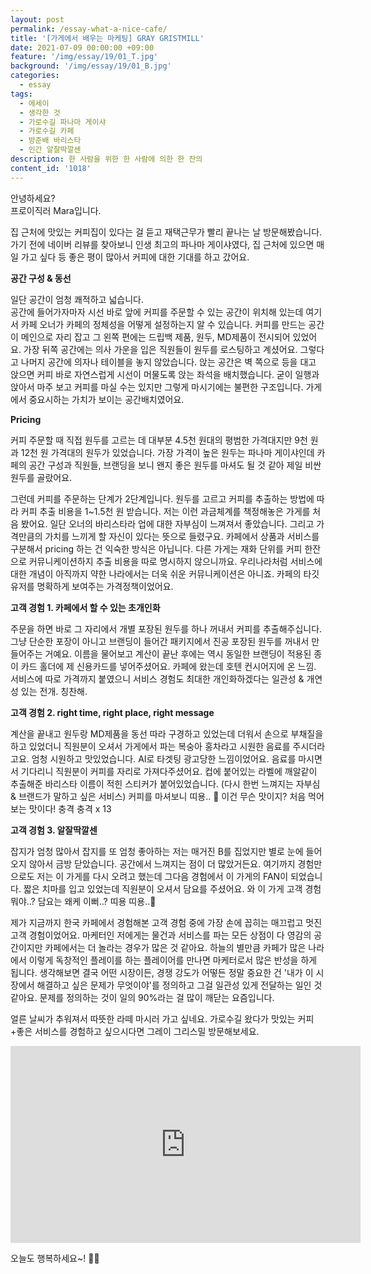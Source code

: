 ```yaml
---
layout: post
permalink: /essay-what-a-nice-cafe/
title: '[가게에서 배우는 마케팅] GRAY GRISTMILL'
date: 2021-07-09 00:00:00 +09:00
feature: '/img/essay/19/01_T.jpg'
background: '/img/essay/19/01_B.jpg'
categories:
  - essay
tags:
  - 에세이
  - 생각한 것 
  - 가로수길 파나마 게이샤
  - 가로수길 카페
  - 방준배 바리스타
  - 인간 알잘딱깔센
description: 한 사람을 위한 한 사람에 의한 한 잔의
content_id: '1018'
---
```


안녕하세요?<br>프로이직러 Mara입니다.

집 근처에 맛있는 커피집이 있다는 걸 듣고 재택근무가 빨리 끝나는 날 방문해봤습니다. 가기 전에 네이버 리뷰를 찾아보니 인생 최고의 파나마 게이샤였다, 집 근처에 있으면 매일 가고 싶다 등 좋은 평이 많아서 커피에 대한 기대를 하고 갔어요.

**공간 구성 & 동선**

일단 공간이 엄청 쾌적하고 넓습니다.<br>
공간에 들어가자마자 시선 바로 앞에 커피를 주문할 수 있는 공간이 위치해 있는데 여기서 카페 오너가 카페의 정체성을 어떻게 설정하는지 알 수 있습니다. 커피를 만드는 공간이 메인으로 자리 잡고 그 왼쪽 편에는 드립백 제품, 원두, MD제품이 전시되어 있었어요. 가장 뒤쪽 공간에는 의사 가운을 입은 직원들이 원두를 로스팅하고 계셨어요. 그렇다고 나머지 공간에 의자나 테이블을 놓지 않았습니다. 앉는 공간은 벽 쪽으로 등을 대고 앉으면 커피 바로 자연스럽게 시선이 머물도록 앉는 좌석을 배치했습니다. 굳이 일행과 앉아서 마주 보고 커피를 마실 수는 있지만 그렇게 마시기에는 불편한 구조입니다. 가게에서 중요시하는 가치가 보이는 공간배치였어요.

**Pricing**

커피 주문할 때 직접 원두를 고르는 데 대부분 4.5천 원대의 평범한 가격대지만 9천 원과 12천 원 가격대의 원두가 있었습니다. 가장 가격이 높은 원두는 파나마 게이샤인데 카페의 공간 구성과 직원들, 브랜딩을 보니 왠지 좋은 원두를 마셔도 될 것 같아 제일 비싼 원두를 골랐어요.

그런데 커피를 주문하는 단계가 2단계입니다. 원두를 고르고 커피를 추출하는 방법에 따라 커피 추출 비용을 1~1.5천 원 받습니다. 저는 이런 과금체계를 책정해놓은 가게를 처음 봤어요. 일단 오너의 바리스타라 업에 대한 자부심이 느껴져서 좋았습니다. 그리고 가격만큼의 가치를 느끼게 할 자신이 있다는 뜻으로 들렸구요. 카페에서 상품과 서비스를 구분해서 pricing 하는 건 익숙한 방식은 아닙니다. 다른 가게는 재화 단위를 커피 한잔으로 커뮤니케이션하지 추출 비용을 따로 명시하지 않으니까요. 우리나라처럼 서비스에 대한 개념이 아직까지 약한 나라에서는 더욱 쉬운 커뮤니케이션은 아니죠. 카페의 타깃 유저를 명확하게 보여주는 가격정책이었어요.

**고객 경험 1. 카페에서 할 수 있는 초개인화**

주문을 하면 바로 그 자리에서 개별 포장된 원두를 하나 꺼내서 커피를 추출해주십니다. 그냥 단순한 포장이 아니고 브랜딩이 들어간 패키지에서 진공 포장된 원두를 꺼내서 만들어주는 거예요. 이름을 물어보고 계산이 끝난 후에는 역시 동일한 브랜딩이 적용된 종이 카드 홀더에 제 신용카드를 넣어주셨어요. 카페에 왔는데 호텐 컨시어지에 온 느낌. 서비스에 따로 가격까지 붙였으니 서비스 경험도 최대한 개인화하겠다는 일관성 & 개연성 있는 전개. 칭찬해.

**고객 경험 2. right time, right place, right message**

계산을 끝내고 원두랑 MD제품을 동선 따라 구경하고 있었는데 더워서 손으로 부채질을 하고 있었더니 직원분이 오셔서 가게에서 파는 복숭아 홍차라고 시원한 음료를 주시더라고요. 엄청 시원하고 맛있었습니다. AI로 타겟팅 광고당한 느낌이었어요. 음료를 마시면서 기다리니 직원분이 커피를 자리로 가져다주셨어요. 컵에 붙어있는 라벨에 깨알같이 추출해준 바리스타 이름이 적힌 스티커가 붙어있었습니다. (다시 한번 느껴지는 자부심& 브랜드가 말하고 싶은 서비스) 커피를 마셔보니 띠용.. 👀 이건 무슨 맛이지? 처음 먹어보는 맛이다! 충격 충격 x 13

**고객 경험 3. 알잘딱깔센**

잡지가 엄청 많아서 잡지를 또 엄청 좋아하는 저는 매거진 B를 집었지만 별로 눈에 들어오지 않아서 금방 닫았습니다. 공간에서 느껴지는 점이 더 많았거든요. 여기까지 경험만으로도 저는 이 가게를 다시 오려고 했는데 그다음 경험에서 이 가게의 FAN이 되었습니다. 짧은 치마를 입고 있었는데 직원분이 오셔서 담요를 주셨어요. 와 이 가게 고객 경험 뭐야..? 담요는 왜케 이뻐..? 띠용 띠용..👀

제가 지금까지 한국 카페에서 경험해본 고객 경험 중에 가장 손에 꼽히는 매끄럽고 멋진 고객 경험이었어요. 마케터인 저에게는 물건과 서비스를 파는 모든 상점이 다 영감의 공간이지만 카페에서는 더 놀라는 경우가 많은 것 같아요. 하늘의 별만큼 카페가 많은 나라에서 이렇게 독창적인 플레이를 하는 플레이어를 만나면 마케터로서 많은 반성을 하게 됩니다. 생각해보면 결국 어떤 시장이든, 경쟁 강도가 어떻든 정말 중요한 건 '내가 이 시장에서 해결하고 싶은 문제가 무엇이야'를 정의하고 그걸 일관성 있게 전달하는 일인 것 같아요. 문제를 정의하는 것이 일의 90%라는 걸 많이 깨닫는 요즘입니다.

얼른 날씨가 추워져서 따뜻한 라떼 마시러 가고 싶네요. 가로수길 왔다가 맛있는 커피+좋은 서비스를 경험하고 싶으시다면 그레이 그리스밀 방문해보세요.

<center><iframe width="560" height="315" src="https://www.youtube.com/embed/A3SRZBoODNU" title="YouTube video player" frameborder="0" allow="accelerometer; autoplay; clipboard-write; encrypted-media; gyroscope; picture-in-picture" allowfullscreen></iframe></center>

오늘도 행복하세요~! 🙋‍♀️


